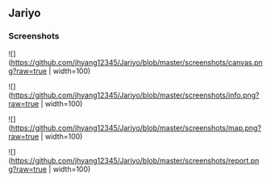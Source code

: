 ## Jariyo

### Screenshots

![](https://github.com/jhyang12345/Jariyo/blob/master/screenshots/canvas.png?raw=true | width=100)

![](https://github.com/jhyang12345/Jariyo/blob/master/screenshots/info.png?raw=true | width=100)

![](https://github.com/jhyang12345/Jariyo/blob/master/screenshots/map.png?raw=true | width=100)

![](https://github.com/jhyang12345/Jariyo/blob/master/screenshots/report.png?raw=true | width=100)